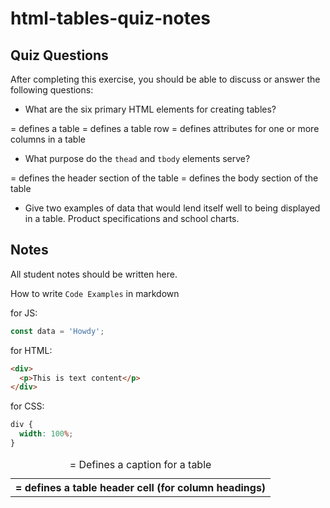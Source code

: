 # html-tables-quiz-notes

## Quiz Questions

After completing this exercise, you should be able to discuss or answer the following questions:

- What are the six primary HTML elements for creating tables?
<table> = defines a table
<tr> = defines a table row
<th> = defines a table header cell (for column headings)
<caption> = Defines a caption for a table
<col> = defines attributes for one or more columns in a table

- What purpose do the `thead` and `tbody` elements serve?
<thead> = defines the header section of the table
<tbody> = defines the body section of the table

- Give two examples of data that would lend itself well to being displayed in a table.
  Product specifications and school charts.

## Notes

All student notes should be written here.

How to write `Code Examples` in markdown

for JS:

```javascript
const data = 'Howdy';
```

for HTML:

```html
<div>
  <p>This is text content</p>
</div>
```

for CSS:

```css
div {
  width: 100%;
}
```
